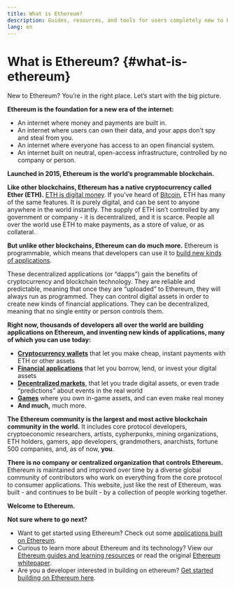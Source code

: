 ```yaml
---
title: What is Ethereum?
description: Guides, resources, and tools for users completely new to Ethereum.
lang: en
---
```


# What is Ethereum? {#what-is-ethereum}

New to Ethereum? You’re in the right place. Let’s start with the big picture.

**Ethereum is the foundation for a new era of the internet:**

- An internet where money and payments are built in.
- An internet where users can own their data, and your apps don’t spy and steal from you.
- An internet where everyone has access to an open financial system.
- An internet built on neutral, open-access infrastructure, controlled by no company or person.

**Launched in 2015, Ethereum is the world’s programmable blockchain.**

**Like other blockchains, Ethereum has a native cryptocurrency called Ether (ETH).** [ETH is digital money](/en/eth/). If you’ve heard of [Bitcoin](http://bitcoin.org/), ETH has many of the same features. It is purely digital, and can be sent to anyone anywhere in the world instantly. The supply of ETH isn’t controlled by any government or company - it is decentralized, and it is scarce. People all over the world use ETH to make payments, as a store of value, or as collateral.

**But unlike other blockchains, Ethereum can do much more.** Ethereum is programmable, which means that developers can use it to [build new kinds of applications](/en/dapps/).

These decentralized applications (or “dapps”) gain the benefits of cryptocurrency and blockchain technology. They are reliable and predictable, meaning that once they are “uploaded” to Ethereum, they will always run as programmed. They can control digital assets in order to create new kinds of financial applications. They can be decentralized, meaning that no single entity or person controls them.

**Right now, thousands of developers all over the world are building applications on Ethereum, and inventing new kinds of applications, many of which you can use today:**

- [**Cryptocurrency wallets**](/en/wallets/) that let you make cheap, instant payments with ETH or other assets
- [**Financial applications**](https://defipulse.com/) that let you borrow, lend, or invest your digital assets
- [**Decentralized markets**](https://docs.ethhub.io/built-on-ethereum/decentralized-exchanges/what-are-decentralized-exchanges/), that let you trade digital assets, or even trade “predictions” about events in the real world
- [**Games**](https://docs.ethhub.io/built-on-ethereum/games/what-is-blockchain-gaming/) where you own in-game assets, and can even make real money
- **And much,** much more.

**The Ethereum community is the largest and most active blockchain community in the world.** It includes core protocol developers, cryptoeconomic researchers, artists, cypherpunks, mining organizations, ETH holders, gamers, app developers, grandmothers, anarchists, fortune 500 companies, and, as of now, **you**.

**There is no company or centralized organization that controls Ethereum.** Ethereum is maintained and improved over time by a diverse global community of contributors who work on everything from the core protocol to consumer applications. This website, just like the rest of Ethereum, was built - and continues to be built - by a collection of people working together.

**Welcome to Ethereum.**

**Not sure where to go next?**

- Want to get started using Ethereum? Check out some [applications built on Ethereum](/en/dapps/).
- Curious to learn more about Ethereum and its technology? View our [Ethereum guides and learning resources](/en/learn/) or read the original [Ethereum whitepaper](/en/whitepaper/).
- Are you a developer interested in building on ethereum? [Get started building on Ethereum here](/en/build/).
